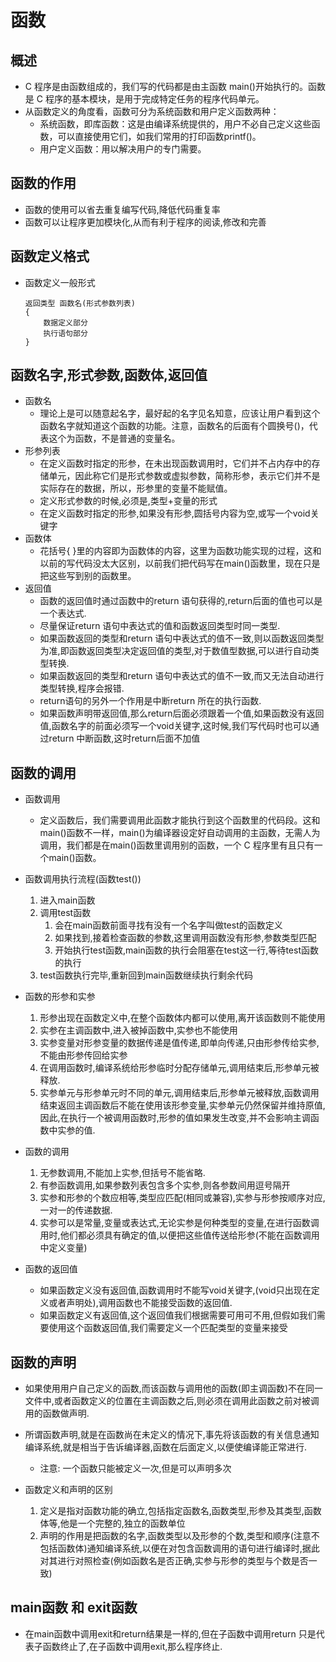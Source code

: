 # 函数
## 概述
* C 程序是由函数组成的，我们写的代码都是由主函数 main()开始执行的。函数是 C 程序的基本模块，是用于完成特定任务的程序代码单元。
* 从函数定义的角度看，函数可分为系统函数和用户定义函数两种：
    * 系统函数，即库函数：这是由编译系统提供的，用户不必自己定义这些函数，可以直接使用它们，如我们常用的打印函数printf()。
    * 用户定义函数：用以解决用户的专门需要。

## 函数的作用
* 函数的使用可以省去重复编写代码,降低代码重复率
* 函数可以让程序更加模块化,从而有利于程序的阅读,修改和完善

## 函数定义格式
* 函数定义一般形式
    ```
    返回类型 函数名(形式参数列表)
    {
        数据定义部分
        执行语句部分
    }
    ```
## 函数名字,形式参数,函数体,返回值
* 函数名
    * 理论上是可以随意起名字，最好起的名字见名知意，应该让用户看到这个函数名字就知道这个函数的功能。注意，函数名的后面有个圆换号()，代表这个为函数，不是普通的变量名。
* 形参列表
    * 在定义函数时指定的形参，在未出现函数调用时，它们并不占内存中的存储单元，因此称它们是形式参数或虚拟参数，简称形参，表示它们并不是实际存在的数据，所以，形参里的变量不能赋值。
    * 定义形式参数的时候,必须是,类型+变量的形式
    * 在定义函数时指定的形参,如果没有形参,圆括号内容为空,或写一个void关键字
* 函数体
    * 花括号{ }里的内容即为函数体的内容，这里为函数功能实现的过程，这和以前的写代码没太大区别，以前我们把代码写在main()函数里，现在只是把这些写到别的函数里。
* 返回值
    * 函数的返回值时通过函数中的return 语句获得的,return后面的值也可以是一个表达式.
    * 尽量保证return 语句中表达式的值和函数返回类型时同一类型.
    * 如果函数返回的类型和return 语句中表达式的值不一致,则以函数返回类型为准,即函数返回类型决定返回值的类型,对于数值型数据,可以进行自动类型转换.
    * 如果函数返回的类型和return 语句中表达式的值不一致,而又无法自动进行类型转换,程序会报错.
    * return语句的另外一个作用是中断return 所在的执行函数.
    * 如果函数声明带返回值,那么return后面必须跟着一个值,如果函数没有返回值,函数名字的前面必须写一个void关键字,这时候,我们写代码时也可以通过return 中断函数,这时return后面不加值

## 函数的调用
* 函数调用
    * 定义函数后，我们需要调用此函数才能执行到这个函数里的代码段。这和main()函数不一样，main()为编译器设定好自动调用的主函数，无需人为调用，我们都是在main()函数里调用别的函数，一个 C 程序里有且只有一个main()函数。

* 函数调用执行流程(函数test())
    1. 进入main函数
    2. 调用test函数
        1. 会在main函数前面寻找有没有一个名字叫做test的函数定义
        2. 如果找到,接着检查函数的参数,这里调用函数没有形参,参数类型匹配
        3. 开始执行test函数,main函数的执行会阻塞在test这一行,等待test函数的执行
    3. test函数执行完毕,重新回到main函数继续执行剩余代码

* 函数的形参和实参
    1. 形参出现在函数定义中,在整个函数体内都可以使用,离开该函数则不能使用
    2. 实参在主调函数中,进入被掉函数中,实参也不能使用
    3. 实参变量对形参变量的数据传递是值传递,即单向传递,只由形参传给实参,不能由形参传回给实参
    4. 在调用函数时,编译系统给形参临时分配存储单元,调用结束后,形参单元被释放.
    5. 实参单元与形参单元时不同的单元,调用结束后,形参单元被释放,函数调用结束返回主调函数后不能在使用该形参变量,实参单元仍然保留并维持原值,因此,在执行一个被调用函数时,形参的值如果发生改变,并不会影响主调函数中实参的值.
* 函数的调用
    1. 无参数调用,不能加上实参,但括号不能省略.
    2. 有参函数调用,如果参数列表包含多个实参,则各参数间用逗号隔开
    3. 实参和形参的个数应相等,类型应匹配(相同或兼容),实参与形参按顺序对应,一对一的传递数据. 
    4. 实参可以是常量,变量或表达式,无论实参是何种类型的变量,在进行函数调用时,他们都必须具有确定的值,以便把这些值传送给形参(不能在函数调用中定义变量)

* 函数的返回值
    * 如果函数定义没有返回值,函数调用时不能写void关键字,(void只出现在定义或者声明处),调用函数也不能接受函数的返回值.
    * 如果函数定义有返回值,这个返回值我们根据需要可用可不用,但假如我们需要使用这个函数返回值,我们需要定义一个匹配类型的变量来接受


## 函数的声明
* 如果使用用户自己定义的函数,而该函数与调用他的函数(即主调函数)不在同一文件中,或者函数定义的位置在主调函数之后,则必须在调用此函数之前对被调用的函数做声明.
* 所谓函数声明,就是在函数尚在未定义的情况下,事先将该函数的有关信息通知编译系统,就是相当于告诉编译器,函数在后面定义,以便使编译能正常进行.
    * 注意: 一个函数只能被定义一次,但是可以声明多次

* 函数定义和声明的区别
    1. 定义是指对函数功能的确立,包括指定函数名,函数类型,形参及其类型,函数体等,他是一个完整的,独立的函数单位
    2. 声明的作用是把函数的名字,函数类型以及形参的个数,类型和顺序(注意不包括函数体)通知编译系统,以便在对包含函数调用的语句进行编译时,据此对其进行对照检查(例如函数名是否正确,实参与形参的类型与个数是否一致)

## main函数 和 exit函数
* 在main函数中调用exit和return结果是一样的,但在子函数中调用return 只是代表子函数终止了,在子函数中调用exit,那么程序终止.












